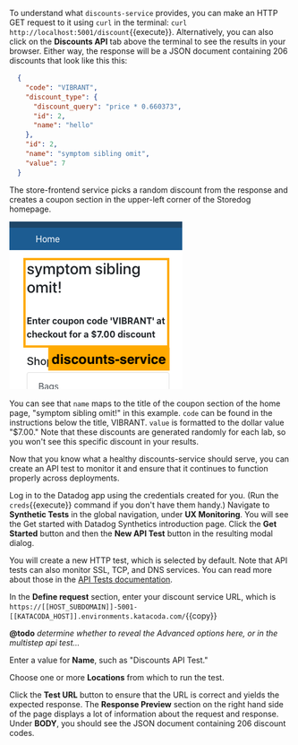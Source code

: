To understand what `discounts-service` provides, you can make an HTTP GET request to it using `curl` in the terminal: `curl http://localhost:5001/discount`{{execute}}. Alternatively, you can also click on the **Discounts API** tab above the terminal to see the results in your browser. Either way, the response will be a JSON document containing 206 discounts that look like this this:

```json
  {
    "code": "VIBRANT", 
    "discount_type": {
      "discount_query": "price * 0.660373", 
      "id": 2, 
      "name": "hello"
    }, 
    "id": 2, 
    "name": "symptom sibling omit", 
    "value": 7
  }
```
The store-frontend service picks a random discount from the response and creates a coupon section in the upper-left corner of the Storedog homepage. 

![Coupon section detail of Storedog homepage](./assets/coupon_section_detail.png)

You can see that `name` maps to the title of the coupon section of the home page, "symptom sibling omit!" in this example. `code` can be found in the instructions below the title, VIBRANT.  `value` is formatted to the dollar value "$7.00." Note that these discounts are generated randomly for each lab, so you won't see this specific discount in your results.

Now that you know what a healthy discounts-service should serve, you can create an API test to monitor it and ensure that it continues to function properly across deployments. 

Log in to the Datadog app using the credentials created for you. (Run the `creds`{{execute}} command if you don't have them handy.) Navigate to **Synthetic Tests** in the global navigation, under **UX Monitoring**. You will see the Get started with Datadog Synthetics introduction page. Click the **Get Started** button and then the **New API Test** button in the resulting modal dialog.

You will create a new HTTP test, which is selected by default. Note that API tests can also monitor SSL, TCP, and DNS services. You can read more about those in the [API Tests documentation](https://docs.datadoghq.com/synthetics/api_tests/).

In the **Define request** section, enter your discount service URL, which is `https://[[HOST_SUBDOMAIN]]-5001-[[KATACODA_HOST]].environments.katacoda.com/`{{copy}} 

**@todo** *determine whether to reveal the Advanced options here, or in the multistep api test...*

Enter a value for **Name**, such as "Discounts API Test."

Choose one or more **Locations** from which to run the test.

Click the **Test URL** button to ensure that the URL is correct and yields the expected response. The **Response Preview** section on the right hand side of the page displays a lot of information about the request and response. Under **BODY**, you should see the JSON document containing 206 discount codes.